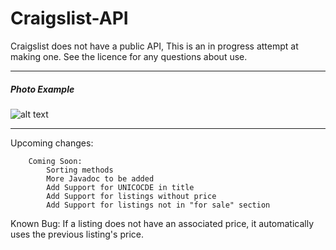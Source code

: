 # Craigslist-API
Craigslist does not have a public API,
This is an in progress attempt at making one.
See the licence for any questions about use.
<hr>
<h5>Photo Example</h5>

![alt text](https://i.imgur.com/LGYMp8T.png)

<hr>

Upcoming changes:

		Coming Soon:
			Sorting methods
			More Javadoc to be added
			Add Support for UNICOCDE in title
			Add Support for listings without price
			Add Support for listings not in "for sale" section
Known Bug:
	If a listing does not have an associated price, it automatically uses the previous listing's price. 
